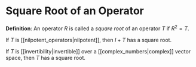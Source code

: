 # Square Root of an Operator
**Definition**: An operator $R$ is called a *square root* of an operator $T$ if $R^2 = T$.

If $T$ is [[nilpotent_operators|nilpotent]], then $I + T$ has a square root.

If $T$ is [[invertibility|invertible]] over a [[complex_numbers|complex]] vector space, then $T$ has a square root.